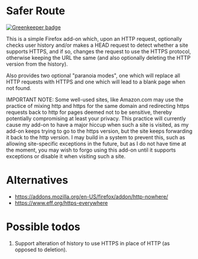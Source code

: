# Safer Route

[![Greenkeeper badge](https://badges.greenkeeper.io/brettz9/safer-route.svg)](https://greenkeeper.io/)

This is a simple Firefox add-on which, upon an HTTP request, optionally
checks user history and/or makes a HEAD request to detect whether a
site supports HTTPS, and if so, changes the request to use the HTTPS
protocol, otherwise keeping the URL the same (and also optionally deleting
the HTTP version from the history).

Also provides two optional "paranoia modes", one which will replace all
HTTP requests with HTTPS and one which will lead to a blank page
when not found.

IMPORTANT NOTE: Some well-used sites, like Amazon.com may
use the practice of mixing http and https for the same domain
and redirecting https requests back to http for pages deemed not
to be sensitive, thereby potentially compromising at least your
privacy. This practice will currently cause my add-on to have a
major hiccup when such a site is visited, as my add-on keeps
trying to go to the https version, but the site keeps forwarding
it back to the http version. I may build in a system to prevent
this, such as allowing site-specific exceptions in the future, but
as I do not have time at the moment, you may wish to forgo
using this add-on until it supports exceptions or disable it when
visiting such a site.

# Alternatives

* https://addons.mozilla.org/en-US/firefox/addon/http-nowhere/
* https://www.eff.org/https-everywhere

# Possible todos

1. Support alteration of history to use HTTPS in place of HTTP (as
opposed to deletion).
